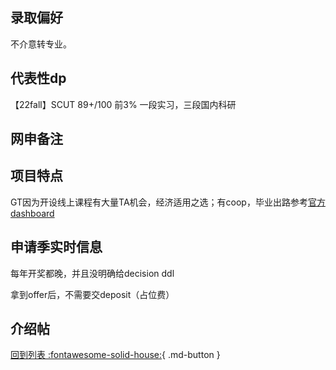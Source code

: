 ## 录取偏好
不介意转专业。

## 代表性dp

【22fall】SCUT 89+/100 前3% 一段实习，三段国内科研

## 网申备注

## 项目特点

GT因为开设线上课程有大量TA机会，经济适用之选；有coop，毕业出路参考[官方dashboard](https://academiceffectiveness.gatech.edu/surveys/reports/georgia-tech-career-survey-salary-report-ay-2019-2020)

## 申请季实时信息

每年开奖都晚，并且没明确给decision ddl

拿到offer后，不需要交deposit（占位费）

## 介绍帖

[回到列表 :fontawesome-solid-house:](选校梯度.md){ .md-button }
